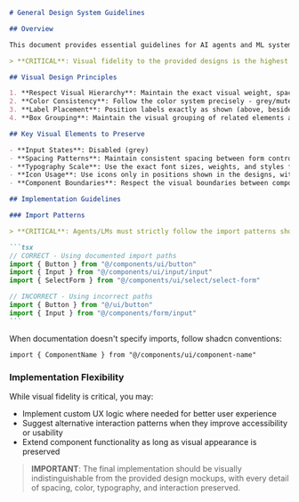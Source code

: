 ````markdown
# General Design System Guidelines

## Overview

This document provides essential guidelines for AI agents and ML systems working with our React UI component library. **Always strictly adhere to the visual design presented in user-provided images or mockups**.

> **CRITICAL**: Visual fidelity to the provided designs is the highest priority. Match the exact appearance, spacing, and interaction patterns shown.

## Visual Design Principles

1. **Respect Visual Hierarchy**: Maintain the exact visual weight, spacing, and alignment shown in designs
2. **Color Consistency**: Follow the color system precisely - grey/muted colors indicate disabled states
3. **Label Placement**: Position labels exactly as shown (above, beside, or within inputs as designed)
4. **Box Grouping**: Maintain the visual grouping of related elements as shown in mockups

## Key Visual Elements to Preserve

- **Input States**: Disabled (grey)
- **Spacing Patterns**: Maintain consistent spacing between form controls as shown
- **Typography Scale**: Use the exact font sizes, weights, and styles from mockups
- **Icon Usage**: Use icons only in positions shown in the designs, with correct sizing
- **Component Boundaries**: Respect the visual boundaries between components

## Implementation Guidelines

### Import Patterns

> **CRITICAL**: Agents/LMs must strictly follow the import patterns shown in documentation. If imports aren't explicitly declared, default to using the shadcn import structure.

```tsx
// CORRECT - Using documented import paths
import { Button } from "@/components/ui/button"
import { Input } from "@/components/ui/input/input"
import { SelectForm } from "@/components/ui/select/select-form"

// INCORRECT - Using incorrect paths
import { Button } from "@/ui/button"
import { Input } from "@/components/form/input"
```
````

When documentation doesn't specify imports, follow shadcn conventions:

```tsx
import { ComponentName } from "@/components/ui/component-name"
```

### Implementation Flexibility

While visual fidelity is critical, you may:

- Implement custom UX logic where needed for better user experience
- Suggest alternative interaction patterns when they improve accessibility or usability
- Extend component functionality as long as visual appearance is preserved

> **IMPORTANT**: The final implementation should be visually indistinguishable from the provided design mockups, with every detail of spacing, color, typography, and interaction preserved.
